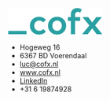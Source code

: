 <div class="contact-information" markdown>
<img src="cofx-logo-text.svg"/>

* Hogeweg 16
* 6367 BD Voerendaal
* <a href="mailto:luc@cofx.nl">luc@cofx.nl</a>
* <a href="https://www.cofx.nl">www.cofx.nl</a>
* <a href="https://www.linkedin.com/in/luc-engelen-50a8615/">LinkedIn</a>
* +31 6 19874928
</div>
